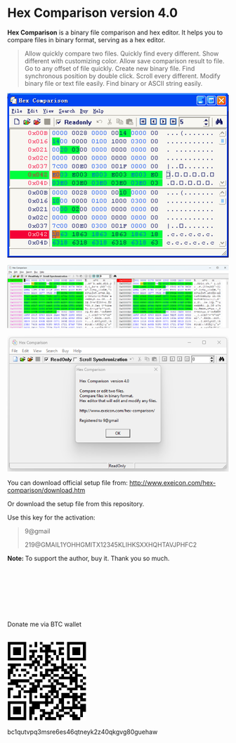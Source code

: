 # Hex Comparison version 4.0

<b>Hex Comparison</b> is a binary file comparison and hex editor. It helps you to compare files in binary format, serving as a hex editor.

> Allow quickly compare two files.
Quickly find every different.
Show different with customizing color.
Allow save comparison result to file.
Go to any offset of file quickly.
Create new binary file.
Find synchronous position by double click.
Scroll every different.
Modify binary file or text file easily.
Find binary or ASCII string easily.


![Hex Cmp](hexcmp.gif)

![Hex Cmp](cmp_img.png)

![Hex Cmp](cmp_img1.png)


You can download official setup file from: http://www.exeicon.com/hex-comparison/download.htm

Or download the setup file from this repository.

Use this key for the activation:

> 9@gmail
>
> 219@GMAIL1YOHHGMITX12345KLIHKSXXHQHTAVJPHFC2

<b>Note: </b> To support the author, buy it. Thank you so much.

<br/>
<br/>
<br/>
<br/>
<br/>
<br/>
<br/>
Donate me via BTC wallet
<br/>
<br/>

![Donate me](donate.png)

bc1qutvpq3msre6es46qtneyk2z40qkgvg80guehaw
